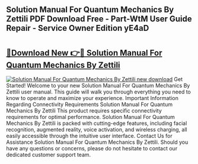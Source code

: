 ## Solution Manual For Quantum Mechanics By Zettili PDF Download Free - Part-WtM User Guide Repair - Service Owner Edition yE4aD

# <h2><a href="http://bc84410.oget.top/?id=Solution+Manual+For+Quantum+Mechanics+By+Zettili">🔗Download New 👉🔴 Solution Manual For Quantum Mechanics By Zettili</a></h2>

[![Solution Manual For Quantum Mechanics By Zettili new download](https://i.imgur.com/5g1atiW.png)](http://bc84410.oget.top/?id=Solution+Manual+For+Quantum+Mechanics+By+Zettili)
Get Started! Welcome to your new Solution Manual For Quantum Mechanics By Zettili user manual. This guide will walk you through everything you need to know to operate and maximize your experience. Important Information Regarding Connectivity Requirements Solution Manual For Quantum Mechanics By Zettili This product requires specific connectivity requirements for optimal performance. Solution Manual For Quantum Mechanics By Zettili is packed with cutting-edge features, including facial recognition, augmented reality, voice activation, and wireless charging, all easily accessible through the intuitive user interface. Contact Us for Assistance Solution Manual For Quantum Mechanics By Zettili. Should you have any questions or concerns, please do not hesitate to contact our dedicated customer support team.
